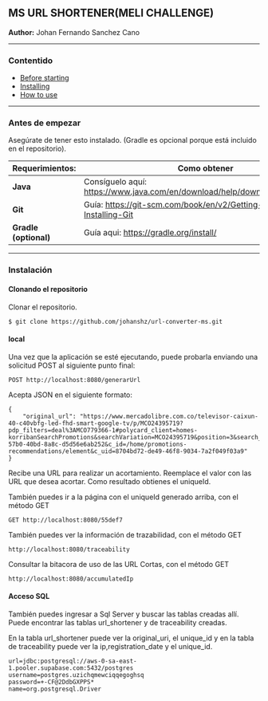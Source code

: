 ## **MS URL SHORTENER(MELI CHALLENGE)**

**Author:**  Johan Fernando Sanchez Cano
****
### **Contentido**

- [Before starting](#before-starting)
- [Installing](#installing)
- [How to use](#how-to-use)
****
### **Antes de empezar**

Asegúrate de tener esto instalado. (Gradle es opcional porque está incluido en el repositorio).

| **Requerimientos:**   | **Como obtener**                                                              |
|-----------------------|-------------------------------------------------------------------------------|
| **Java**              | Consíguelo aquí:  https://www.java.com/en/download/help/download_options.html |
| **Git**               | Guía: https://git-scm.com/book/en/v2/Getting-Started-Installing-Git           |
| **Gradle (optional)** | Guía aqui: https://gradle.org/install/                                        |

****
### **Instalación**

#### **Clonando el repositorio**
Clonar el repositorio.
```
$ git clone https://github.com/johanshz/url-converter-ms.git
```

#### **local**

Una vez que la aplicación se esté ejecutando, puede probarla enviando una solicitud POST al siguiente punto final:

```
POST http://localhost:8080/generarUrl
```

Acepta JSON en el siguiente formato:

```
{
    "original_url": "https://www.mercadolibre.com.co/televisor-caixun-40-c40vbfg-led-fhd-smart-google-tv/p/MCO24395719?pdp_filters=deal%3AMCO779366-1#polycard_client=homes-korribanSearchPromotions&searchVariation=MCO24395719&position=3&search_layout=grid&type=product&tracking_id=8f6fbc83-57b0-40bd-8a8c-d5d56e6ab252&c_id=/home/promotions-recommendations/element&c_uid=8704bd72-de49-46f8-9034-7a2f049f03a9"
}
```


Recibe una URL para realizar un acortamiento.
Reemplace el valor con las URL que desea acortar.
Como resultado obtienes el uniqueId.


También puedes ir a la página con el uniqueId generado arriba, con el método GET

```
GET http://localhost:8080/55def7
```

También puedes ver la información de trazabilidad, con el método GET

```
http://localhost:8080/traceability
```

Consultar la bitacora de uso de las URL Cortas, con el método GET

```
http://localhost:8080/accumulatedIp
```

#### **Acceso SQL**
También puedes ingresar a Sql Server y buscar las tablas creadas allí.
Puede encontrar las tablas url_shortener y de traceability creadas.

En la tabla url_shortener puede ver la original_uri, el unique_id y en la tabla de traceability puede ver la ip,registration_date y el unique_id.


```
url=jdbc:postgresql://aws-0-sa-east-1.pooler.supabase.com:5432/postgres
username=postgres.uzichqmewciqqegoghsq
password=+-CF@2DdbGXPPS*
name=org.postgresql.Driver
```



